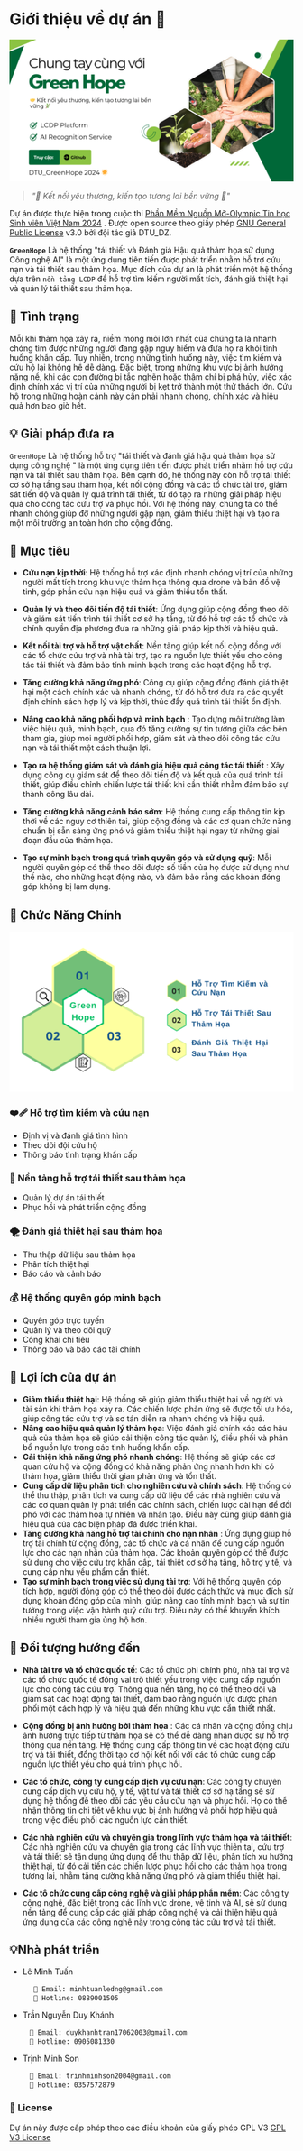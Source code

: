# Giới thiệu về dự án 🚀

![s](../resources/GreenHope.png)

> *"🤝 Kết nối yêu thương, kiến tạo tương lai bền vững 🌿"*

Dự án được thực hiện trong cuộc thi [ Phần Mềm Nguồn Mở-Olympic Tin học Sinh viên Việt Nam 2024](https://www.olp.vn/procon-pmmn/ph%E1%BA%A7n-m%E1%BB%81m-ngu%E1%BB%93n-m%E1%BB%9F)
. Được open source theo giấy phép [GNU General Public License](https://github.com/olp-dtu-2024/DTU-GreenHope/blob/main/LICENCE)  v3.0 bởi đội tác giả DTU_DZ.

**`GreenHope`** Là hệ thống "tái thiết và Đánh giá Hậu quả thảm họa sử dụng Công nghệ AI" là một ứng dụng tiên tiến được phát triển nhằm hỗ trợ cứu nạn và tái thiết sau thảm họa. Mục đích của dự án là phát triển một hệ thống dựa trên `nền tảng LCDP` để hỗ trợ tìm kiếm người mất tích, đánh giá thiệt hại và quản lý tái thiết sau thảm họa.

## 🔄 Tình trạng 
Mỗi khi thảm họa xảy ra, niềm mong mỏi lớn nhất của chúng ta là nhanh chóng tìm được những người đang gặp nguy hiểm và đưa họ ra khỏi tình huống khẩn cấp. Tuy nhiên, trong những tình huống này, việc tìm kiếm và cứu hộ lại không hề dễ dàng. Đặc biệt, trong những khu vực bị ảnh hưởng nặng nề, khi các con đường bị tắc nghẽn hoặc thậm chí bị phá hủy, việc xác định chính xác vị trí của những người bị kẹt trở thành một thử thách lớn. Cứu hộ trong những hoàn cảnh này cần phải nhanh chóng, chính xác và hiệu quả hơn bao giờ hết.

## 💡 Giải pháp đưa ra 
`GreenHope` Là hệ thống hỗ trợ "tái thiết và đánh giá hậu quả thảm họa sử dụng công nghệ " là một ứng dụng tiên tiến được phát triển nhằm hỗ trợ cứu nạn và tái thiết sau thảm họa. Bên cạnh đó, hệ thống này còn hỗ trợ tái thiết cơ sở hạ tầng sau thảm họa, kết nối cộng đồng và các tổ chức tài trợ, giám sát tiến độ và quản lý quá trình tái thiết, từ đó tạo ra những giải pháp hiệu quả cho công tác cứu trợ và phục hồi. Với hệ thống này, chúng ta có thể nhanh chóng giúp đỡ những người gặp nạn, giảm thiểu thiệt hại và tạo ra một môi trường an toàn hơn cho cộng đồng.

## 🎯 Mục tiêu 
- **Cứu nạn kịp thời**: Hệ thống hỗ trợ xác định nhanh chóng vị trí của những người mất tích trong khu vực thảm họa thông qua drone và bản đồ vệ tinh, góp phần cứu nạn hiệu quả và giảm thiểu tổn thất.

- **Quản lý và theo dõi tiến độ tái thiết**: Ứng dụng giúp cộng đồng theo dõi và giám sát tiến trình tái thiết cơ sở hạ tầng, từ đó hỗ trợ các tổ chức và chính quyền địa phương đưa ra những giải pháp kịp thời và hiệu quả.

- **Kết nối tài trợ và hỗ trợ vật chất**: Nền tảng giúp kết nối cộng đồng với các tổ chức cứu trợ và nhà tài trợ, tạo ra nguồn lực thiết yếu cho công tác tái thiết và đảm bảo tính minh bạch trong các hoạt động hỗ trợ.

- **Tăng cường khả năng ứng phó**: Công cụ giúp cộng đồng đánh giá thiệt hại một cách chính xác và nhanh chóng, từ đó hỗ trợ đưa ra các quyết định chính sách hợp lý và kịp thời, thúc đẩy quá trình tái thiết ổn định.

- **Nâng cao khả năng phối hợp và minh bạch** : Tạo dựng môi trường làm việc hiệu quả, minh bạch, qua đó tăng cường sự tin tưởng giữa các bên tham gia, giúp mọi người phối hợp, giám sát và theo dõi công tác cứu nạn và tái thiết một cách thuận lợi.

- **Tạo ra hệ thống giám sát và đánh giá hiệu quả công tác tái thiết** : Xây dựng công cụ giám sát để theo dõi tiến độ và kết quả của quá trình tái thiết, giúp điều chỉnh chiến lược tái thiết khi cần thiết nhằm đảm bảo sự thành công lâu dài.

- **Tăng cường khả năng cảnh báo sớm**: Hệ thống cung cấp thông tin kịp thời về các nguy cơ thiên tai, giúp cộng đồng và các cơ quan chức năng chuẩn bị sẵn sàng ứng phó và giảm thiểu thiệt hại ngay từ những giai đoạn đầu của thảm họa.

- **Tạo sự minh bạch trong quá trình quyên góp và sử dụng quỹ**:  Mỗi người quyên góp có thể theo dõi được số tiền của họ được sử dụng như thế nào, cho những hoạt động nào, và đảm bảo rằng các khoản đóng góp không bị lạm dụng.

## 📂 Chức Năng Chính

![s](../resources/Main-Function.png)


### ❤️‍🩹 Hỗ trợ tìm kiếm và cứu nạn 
  - Định vị và đánh giá tình hình 
  - Theo dõi đội cứu hộ
  - Thông báo tình trạng khẩn cấp
###  🫶 Nền tảng hỗ trợ tái thiết sau thảm họa
  - Quản lý dự án tái thiết
  - Phục hồi và phát triển cộng đồng
###  🌪️ Đánh giá thiệt hại sau thảm họa
  - Thu thập dữ liệu sau thảm họa
  - Phân tích thiệt hại
  - Báo cáo và cảnh báo
###  💰 Hệ thống quyên góp minh bạch
  - Quyên góp trực tuyến
  - Quản lý và theo dõi quỹ
  - Công khai chi tiêu
  - Thông báo và báo cáo tài chính

## 📝 Lợi ích của dự án  
- **Giảm thiểu thiệt hại**: Hệ thống sẽ giúp giảm thiểu thiệt hại về người và tài sản khi thảm họa xảy ra. Các chiến lược phản ứng sẽ được tối ưu hóa, giúp công tác cứu trợ và sơ tán diễn ra nhanh chóng và hiệu quả.
- **Nâng cao hiệu quả quản lý thảm họa**: Việc đánh giá chính xác các hậu quả của thảm họa sẽ giúp cải thiện công tác quản lý, điều phối và phân bổ nguồn lực trong các tình huống khẩn cấp.
- **Cải thiện khả năng ứng phó nhanh chóng**: Hệ thống sẽ giúp các cơ quan cứu hộ và cộng đồng có khả năng phản ứng nhanh hơn khi có thảm họa, giảm thiểu thời gian phản ứng và tổn thất.
- **Cung cấp dữ liệu phân tích cho nghiên cứu và chính sách**: Hệ thống có thể thu thập, phân tích và cung cấp dữ liệu để các nhà nghiên cứu và các cơ quan quản lý phát triển các chính sách, chiến lược dài hạn để đối phó với các thảm họa tự nhiên và nhân tạo. Điều này cũng giúp đánh giá hiệu quả của các biện pháp đã được triển khai.
- **Tăng cường khả năng hỗ trợ tài chính cho nạn nhân** : Ứng dụng giúp hỗ trợ tài chính từ cộng đồng, các tổ chức và cá nhân để cung cấp nguồn lực cho các nạn nhân của thảm họa. Các khoản quyên góp có thể được sử dụng cho việc cứu trợ khẩn cấp, tái thiết cơ sở hạ tầng, hỗ trợ y tế, và cung cấp nhu yếu phẩm cần thiết.
- **Tạo sự minh bạch trong việc sử dụng tài trợ**: Với hệ thống quyên góp tích hợp, người đóng góp có thể theo dõi được cách thức và mục đích sử dụng khoản đóng góp của mình, giúp nâng cao tính minh bạch và sự tin tưởng trong việc vận hành quỹ cứu trợ. Điều này có thể khuyến khích nhiều người tham gia ủng hộ hơn.

## 📢 Đối tượng hướng đến

- **Nhà tài trợ và tổ chức quốc tế**:  Các tổ chức phi chính phủ, nhà tài trợ và các tổ chức quốc tế đóng vai trò thiết yếu trong việc cung cấp nguồn lực cho công tác cứu trợ. Thông qua nền tảng, họ có thể theo dõi và giám sát các hoạt động tái thiết, đảm bảo rằng nguồn lực được phân phối một cách hợp lý và hiệu quả đến những khu vực cần thiết nhất.

- **Cộng đồng bị ảnh hưởng bởi thảm họa** : Các cá nhân và cộng đồng chịu ảnh hưởng trực tiếp từ thảm họa sẽ có thể dễ dàng nhận được sự hỗ trợ thông qua nền tảng. Hệ thống cung cấp thông tin về các hoạt động cứu trợ và tái thiết, đồng thời tạo cơ hội kết nối với các tổ chức cung cấp nguồn lực thiết yếu cho quá trình phục hồi.

- **Các tổ chức, công ty cung cấp dịch vụ cứu nạn**: Các công ty chuyên cung cấp dịch vụ cứu hộ, y tế, vật tư và tái thiết cơ sở hạ tầng sẽ sử dụng hệ thống để theo dõi các yêu cầu cứu nạn và phục hồi. Họ có thể nhận thông tin chi tiết về khu vực bị ảnh hưởng và phối hợp hiệu quả trong việc điều phối các nguồn lực cần thiết.

- **Các nhà nghiên cứu và chuyên gia trong lĩnh vực thảm họa và tái thiết**: Các nhà nghiên cứu và chuyên gia trong các lĩnh vực thiên tai, cứu trợ và tái thiết sẽ tận dụng ứng dụng để thu thập dữ liệu, phân tích xu hướng thiệt hại, từ đó cải tiến các chiến lược phục hồi cho các thảm họa trong tương lai, nhằm tăng cường khả năng ứng phó và giảm thiểu thiệt hại.

- **Các tổ chức cung cấp công nghệ và giải pháp phần mềm**: Các công ty công nghệ, đặc biệt trong các lĩnh vực drone, vệ tinh và AI, sẽ sử dụng nền tảng để cung cấp các giải pháp công nghệ và cải thiện hiệu quả ứng dụng của các công nghệ này trong công tác cứu trợ và tái thiết.



## 💡Nhà phát triển
-  Lê Minh Tuấn
```
      📧 Email: minhtuanledng@gmail.com
      📱 Hotline: 0889001505
```
-  Trần Nguyễn Duy Khánh
```
     📧 Email: duykhanhtran17062003@gmail.com
     📱 Hotline: 0905081330
```
-  Trịnh Minh Son
```
     📧 Email: trinhminhson2004@gmail.com
     📱 Hotline: 0357572879
```
### 📝 License
Dự án này được cấp phép theo các điều khoản của giấy phép GPL V3 [GPL V3 License](https://github.com/olp-dtu-2024/DTU-GreenHope/blob/main/LICENSE)
